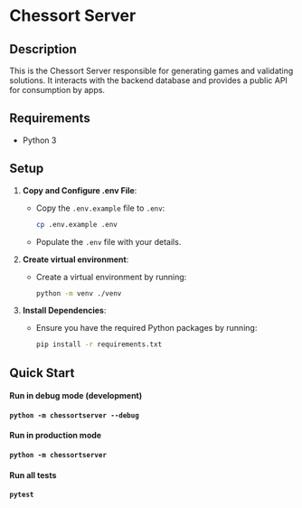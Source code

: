# Chessort Server

## Description
This is the Chessort Server responsible for generating games and validating solutions.
It interacts with the backend database and provides a public API for consumption by apps.

## Requirements
- Python 3

## Setup

1. **Copy and Configure .env File**:
    - Copy the `.env.example` file to `.env`:
      ```sh
      cp .env.example .env
      ```
    - Populate the `.env` file with your details.

2. **Create virtual environment**:
    - Create a virtual environment by running:
      ```sh
      python -m venv ./venv
      ```

3. **Install Dependencies**:
    - Ensure you have the required Python packages by running:
      ```sh
      pip install -r requirements.txt
      ```

## Quick Start

#### Run in debug mode (development)

#### `python -m chessortserver --debug`

#### Run in production mode

#### `python -m chessortserver`

#### Run all tests

#### `pytest`
